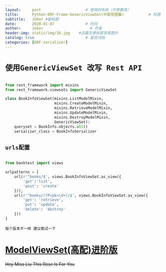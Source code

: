 ```yaml
---
layout:     post                    # 使用的布局（不需要改）
title:      Python-DRF-Frame-GenericViewSet(中配视图集)           # 标题 
subtitle:   Joker #副标题
date:       2020-01-07              # 时间
author:     Joker                     # 作者
header-img: static/img/16.jpg    #这篇文章标题背景图片
catalog: true                       # 是否归档
categories: [DRF-serializer]
---
```


# `使用GenericViewSet 改写 Rest API`

```python

from rest_framework import mixins
from rest_framework.viewsets import GenericViewSet

class BookInfoViewSet(mixins.ListModelMixin,
                      mixins.CreateModelMixin,
                      mixins.RetrieveModelMixin,
                      mixins.UpdateModelMixin,
                      mixins.DestroyModelMixin,
                      GenericViewSet):
    queryset = BookInfo.objects.all()
    serializer_class = BookInfoSerializer
```

## `urls配置`

```python

from booktest import views

urlpatterns = [
    url(r'^books/$', views.BookInfoViewSet.as_view({
        'get':'list',
        'post': 'create'
    })),
    url(r'^books/(?P<pk>\d+)/$', views.BookInfoViewSet.as_view({
        'get': 'retrieve',
        'put': 'update',
        'delete': 'destroy'
    }))
]
```



`每个版本不一样 建议都试一下`

# [ModelViewSet(高配)进阶版](https://joker-j-o.github.io/drf-serializer/2020/01/07/03DRF-ModelViewSet.html)



~~Hey Miss Liu This Rose Is For You~~